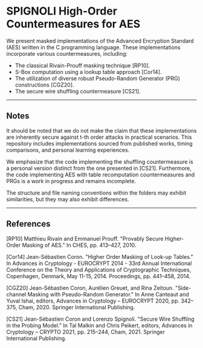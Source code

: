 # SPIGNOLI High-Order Countermeasures for AES

We present masked implementations of the Advanced Encryption Standard (AES) written in the C programming language. These implementations incorporate various countermeasures, including:

- The classical Rivain-Prouff masking technique [RP10].
- S-Box computation using a lookup table approach [Cor14].
- The utilization of diverse robust Pseudo-Random Generator (PRG) constructions [CGZ20].
- The secure wire shuffling countermeasure [CS21].

----------------------------------------------------

## Notes

It should be noted that we do not make the claim that these implementations are inherently secure against t-th order attacks in practical scenarios. This repository includes implementations sourced from published works, timing comparisons, and personal learning experiences.

We emphasize that the code implementing the shuffling countermeasure is a personal version distinct from the one presented in [CS21]. Furthermore, the code implementing AES with table recomputation countermeasures and PRGs is a work in progress and remains incomplete.

The structure and file naming conventions within the folders may exhibit similarities, but they may also exhibit differences.

----------------------------------------------------

## References

[RP10] Matthieu Rivain and Emmanuel Prouff. "Provably Secure Higher-Order Masking of AES." In CHES, pp. 413–427, 2010.

[Cor14] Jean-Sébastien Coron. "Higher Order Masking of Look-up Tables." In Advances in Cryptology - EUROCRYPT 2014 - 33rd Annual International Conference on the Theory and Applications of Cryptographic Techniques, Copenhagen, Denmark, May 11-15, 2014. Proceedings, pp. 441–458, 2014.

[CGZ20] Jean-Sébastien Coron, Aurélien Greuet, and Rina Zeitoun. "Side-channel Masking with Pseudo-Random Generator." In Anne Canteaut and Yuval Ishai, editors, Advances in Cryptology – EUROCRYPT 2020, pp. 342–375, Cham, 2020. Springer International Publishing.

[CS21] Jean-Sébastien Coron and Lorenzo Spignoli. "Secure Wire Shuffling in the Probing Model." In Tal Malkin and Chris Peikert, editors, Advances in Cryptology – CRYPTO 2021, pp. 215–244, Cham, 2021. Springer International Publishing.
